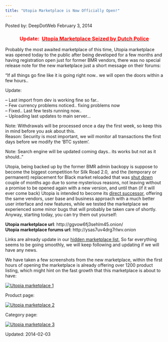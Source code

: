 ```yaml
---
title: "Utopia Marketplace is Now Officially Open!"
---
```


Posted by: DeepDotWeb
<span>February 3, 2014</span>

<h3 style="text-align: center;"><span style="color: #ff0000;"><strong>Update:  <a href="/2014/02/11/utopia-marketplace-seized-by-dutch-police/"><span style="color: #ff0000;">Utopia Marketplace Seized by Dutch Police</span></a></strong></span></h3>
<p>Probably the most awaited marketplace of this time, Utopia marketplace was opened today to the public after being developed for a few months and having registration open just for former BMR vendors, there was no special release note for the new marketplace just a short message on their forums:</p>
<p>&#8220;If all things go fine like it is going right now.. we will open the doors within a few hours..</p>
<p>Update:</p>
<p>&#8211; Last import from dev is working fine so far..<br />
    &#8211; Few currency problems noticed.. fixing problems now<br />
    &#8211; Fixed.. Last few tests running now..<br />
    &#8211; Uploading last updates to main server&#8230;</p>
<p>Note: Withdrawals will be processed once a day the first week, so keep this in mind before you ask about this.<br />
    Reason: Security is most important, we will monitor all transactions the first days before we modify the &#8216;BTC system&#8217;.</p>
<p>Note: Search engine will be updated coming days.. its works but not as it should..&#8221;</p>
<p>Utopia, being backed up by the former BMR admin backopy is suppose to become the biggest competition for Silk Road 2.0,  and the (temporary or permanent) replacement for Black market reloaded that was <a href="/2013/12/01/bmr-is-shutting-down/">shut down</a> couple of months ago due to some mysterious reasons, not leaving without a promise to be opened again with a new version, and until than (if it will ever come back) Utopia is intended to become its <a href="/2013/12/31/new-bmr-based-market-utopia-market/" target="_blank">direct successor</a>, offering the same vendors, user base and business approach with a much better user interface and new features, while we tested the marketplace we experienced some minor bugs that will probably be taken care of shortly. Anyway, starting today, you can try them out yourself:</p>
<p><strong>Utopia marketplace url</strong>: http://ggvow6fj3sehlm45.onion/<br />
<strong>Utopia marketplace forums url</strong>: http://ysas7uv4drg7rlwv.onion</p>
<p>Links are already update in our <a href="/2013/10/28/updated-llist-of-hidden-marketplaces-tor-i2p/" target="_blank">hidden marketplace list</a>, So far everything seems to be going smoothly, we will keep following and updating if we will have any news.</p>
<p>We have taken a few screenshots from the new marketplace, within the first hours of opening the marketplace is already offering over 1200 product listing, which might hint on the fast growth that this marketplace is about to have:</p>
<p><a href="/imgs/2014/02/1u.png"><img class="aligncenter  wp-image-3788" alt="Utopia marketplace 1" src="/imgs/2014/02/1u.png" width="575" height="395" srcset="/imgs/2014/02/1u.png 1270w, /imgs/2014/02/1u-300x207.png 300w, /imgs/2014/02/1u-1024x706.png 1024w" sizes="(max-width: 575px) 100vw, 575px" /></a></p>
<p>Product page:</p>
<p><a href="/imgs/2014/02/2u.png"><img class="aligncenter  wp-image-3789" alt="Utopia marketplace 2" src="/imgs/2014/02/2u.png" width="379" height="241" srcset="/imgs/2014/02/2u.png 1255w, /imgs/2014/02/2u-300x191.png 300w, /imgs/2014/02/2u-1024x652.png 1024w" sizes="(max-width: 379px) 100vw, 379px" /></a></p>
<p>Category page:</p>
<p><a href="/imgs/2014/02/3u.png"><img class="aligncenter  wp-image-3790" alt="Utopia marketplace 3" src="/imgs/2014/02/3u.png" width="542" height="344" srcset="/imgs/2014/02/3u.png 1306w, /imgs/2014/02/3u-300x191.png 300w, /imgs/2014/02/3u-1024x652.png 1024w" sizes="(max-width: 542px) 100vw, 542px" /></a></p>
</div>

Updated: 2014-02-03
    

